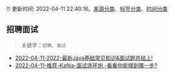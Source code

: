 :alarm_clock: 更新时间: 2022-04-11 22:40:16。[来源分类](../README.md)、[标签分类](../TAGS.md)、[时间分类](../TIMELINE.md)

## 招聘面试


> 关键字：`招聘`、`面试`



- [2022-04-11-2022-最新Java基础常见知识&面试题总结上!](https://toutiao.io/k/wm0jjmm) 
- [2022-04-11-推荐-Kafka-面试连环炮,-看看你能撑到哪一步?](https://toutiao.io/k/z30ehzv) 